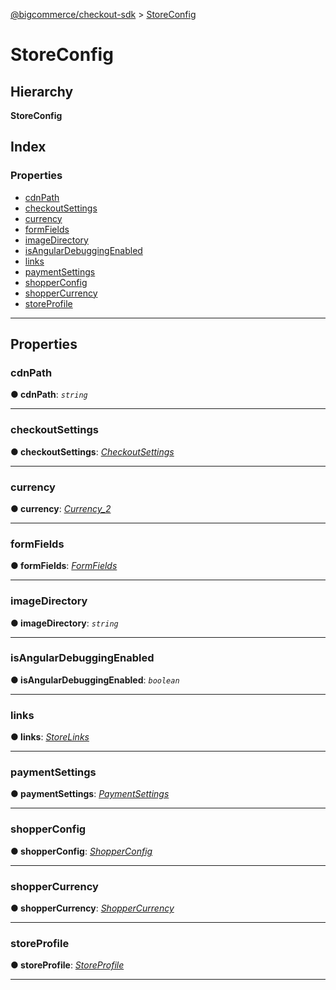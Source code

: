 [@bigcommerce/checkout-sdk](../README.md) > [StoreConfig](../interfaces/storeconfig.md)

# StoreConfig

## Hierarchy

**StoreConfig**

## Index

### Properties

* [cdnPath](storeconfig.md#cdnpath)
* [checkoutSettings](storeconfig.md#checkoutsettings)
* [currency](storeconfig.md#currency)
* [formFields](storeconfig.md#formfields)
* [imageDirectory](storeconfig.md#imagedirectory)
* [isAngularDebuggingEnabled](storeconfig.md#isangulardebuggingenabled)
* [links](storeconfig.md#links)
* [paymentSettings](storeconfig.md#paymentsettings)
* [shopperConfig](storeconfig.md#shopperconfig)
* [shopperCurrency](storeconfig.md#shoppercurrency)
* [storeProfile](storeconfig.md#storeprofile)

---

## Properties

<a id="cdnpath"></a>

###  cdnPath

**● cdnPath**: *`string`*

___
<a id="checkoutsettings"></a>

###  checkoutSettings

**● checkoutSettings**: *[CheckoutSettings](checkoutsettings.md)*

___
<a id="currency"></a>

###  currency

**● currency**: *[Currency_2](currency_2.md)*

___
<a id="formfields"></a>

###  formFields

**● formFields**: *[FormFields](formfields.md)*

___
<a id="imagedirectory"></a>

###  imageDirectory

**● imageDirectory**: *`string`*

___
<a id="isangulardebuggingenabled"></a>

###  isAngularDebuggingEnabled

**● isAngularDebuggingEnabled**: *`boolean`*

___
<a id="links"></a>

###  links

**● links**: *[StoreLinks](storelinks.md)*

___
<a id="paymentsettings"></a>

###  paymentSettings

**● paymentSettings**: *[PaymentSettings](paymentsettings.md)*

___
<a id="shopperconfig"></a>

###  shopperConfig

**● shopperConfig**: *[ShopperConfig](shopperconfig.md)*

___
<a id="shoppercurrency"></a>

###  shopperCurrency

**● shopperCurrency**: *[ShopperCurrency](shoppercurrency.md)*

___
<a id="storeprofile"></a>

###  storeProfile

**● storeProfile**: *[StoreProfile](storeprofile.md)*

___

